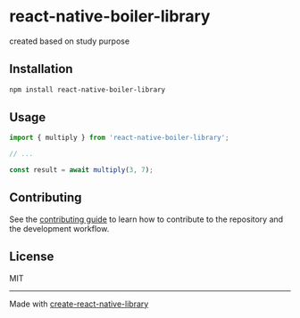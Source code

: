 # react-native-boiler-library

created based on study purpose

## Installation

```sh
npm install react-native-boiler-library
```

## Usage

```js
import { multiply } from 'react-native-boiler-library';

// ...

const result = await multiply(3, 7);
```

## Contributing

See the [contributing guide](CONTRIBUTING.md) to learn how to contribute to the repository and the development workflow.

## License

MIT

---

Made with [create-react-native-library](https://github.com/callstack/react-native-builder-bob)
